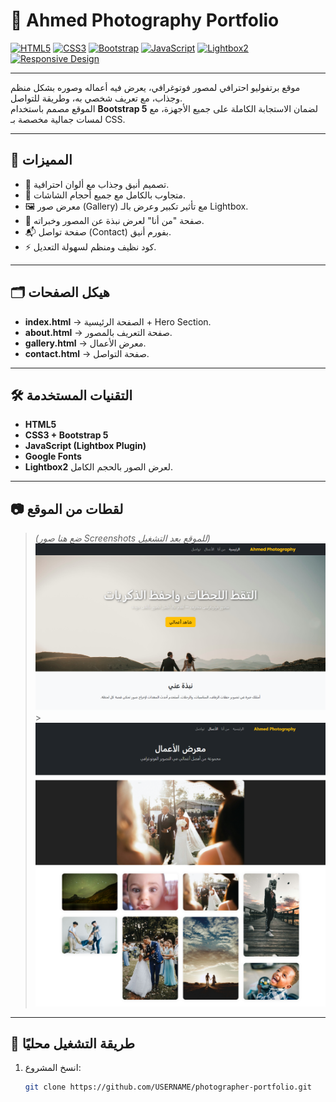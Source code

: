 # 📸 Ahmed Photography Portfolio

[![HTML5](https://img.shields.io/badge/HTML5-E34F26?logo=html5&logoColor=white)]()
[![CSS3](https://img.shields.io/badge/CSS3-1572B6?logo=css3&logoColor=white)]()
[![Bootstrap](https://img.shields.io/badge/Bootstrap_5-7952B3?logo=bootstrap&logoColor=white)]()
[![JavaScript](https://img.shields.io/badge/JavaScript-F7DF1E?logo=javascript&logoColor=black)]()
[![Lightbox2](https://img.shields.io/badge/Lightbox2-000000?logo=images&logoColor=white)]()
[![Responsive Design](https://img.shields.io/badge/Responsive%20Design-00C853?logo=responsiveness&logoColor=white)]()

---

موقع برتفوليو احترافي لمصور فوتوغرافي، يعرض فيه أعماله وصوره بشكل منظم وجذاب، مع تعريف شخصي به، وطريقة للتواصل.  
الموقع مصمم باستخدام **Bootstrap 5** لضمان الاستجابة الكاملة على جميع الأجهزة، مع لمسات جمالية مخصصة بـ CSS.

---

## 🎯 المميزات

- 🌟 تصميم أنيق وجذاب مع ألوان احترافية.
- 📱 متجاوب بالكامل مع جميع أحجام الشاشات.
- 🖼️ معرض صور (Gallery) مع تأثير تكبير وعرض بالـ Lightbox.
- 📝 صفحة "من أنا" لعرض نبذة عن المصور وخبراته.
- 📬 صفحة تواصل (Contact) بفورم أنيق.
- ⚡ كود نظيف ومنظم لسهولة التعديل.

---

## 🗂️ هيكل الصفحات

- **index.html** → الصفحة الرئيسية + Hero Section.
- **about.html** → صفحة التعريف بالمصور.
- **gallery.html** → معرض الأعمال.
- **contact.html** → صفحة التواصل.

---

## 🛠️ التقنيات المستخدمة

- **HTML5**
- **CSS3 + Bootstrap 5**
- **JavaScript (Lightbox Plugin)**
- **Google Fonts**
- **Lightbox2** لعرض الصور بالحجم الكامل.

---

## 📷 لقطات من الموقع

> _(ضع هنا صور Screenshots للموقع بعد التشغيل)_  
> ![Home Page](images/screenshot-home.png) > ![Gallery](images/screenshot-gallery.png)

---

## 🚀 طريقة التشغيل محليًا

1. انسخ المشروع:
   ```bash
   git clone https://github.com/USERNAME/photographer-portfolio.git
   ```
